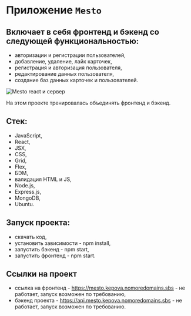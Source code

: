 # Приложение `Mesto`

## Включает в себя фронтенд и бэкенд со следующей функциональностью:
- авторизации и регистрации пользователей,
- добавление, удаление, лайк карточек,
- регистрация и авторизация пользователя,
- редактирование данных пользователя,
- создание баз данных карточек и пользователей.

![Mesto react и сервер](https://user-images.githubusercontent.com/73786589/198526366-6ef69b21-081a-42ea-ad13-1c245dd9b81d.png)

На этом проекте тренировалась объединять фронтенд и бэкенд.

## Стек:
- JavaScript,
- React,
- JSX,
- CSS,
- Grid,
- Flex,
- БЭМ,
- валидация HTML и JS,
- Node.js,
- Express.js,
- MongoDB,
- Ubuntu.

## Запуск проекта:
* скачать код,
* установить зависимости - npm install,
* запустить бэкенд - npm start,
* запустить фронтенд - npm start.

## Ссылки на проект
* ссылка на фронтенд - https://mesto.kepova.nomoredomains.sbs - не работает, запуск возможен по требованию,
* бэкенд проекта - https://api.mesto.kepova.nomoredomains.sbs - не работает, запуск возможен по требованию.
